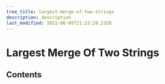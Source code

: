 ```yaml
---
tree_title: largest-merge-of-two-strings
description: description
last_modified: 2022-06-09T21:23:28.2328
---
```


# Largest Merge Of Two Strings

## Contents
